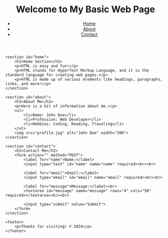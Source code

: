 <!DOCTYPE html>
<html lang="en">

<head>
    <meta charset="UTF-8">
    <meta name="viewport" content="width=device-width, initial-scale=1.0">
    <title>🌟 My First HTML Page</title>
    <link rel="stylesheet" href="styles.css"> <!-- Link to external CSS (optional) -->
</head>

<body>
    <header>
        <h1>Welcome to My Basic Web Page</h1>
        <nav>
            <ul>
                <li><a href="#home">Home</a></li>
                <li><a href="#about">About</a></li>
                <li><a href="#contact">Contact</a></li>
            </ul>
        </nav>
    </header>

    <section id="home">
        <h2>Home Section</h2>
        <p>HTML is easy and fun!</p>
        <p>HTML stands for HyperText Markup Language, and it is the standard language for creating web pages.</p>
        <p>HTML is made up of various elements like headings, paragraphs, links, and more!</p>
    </section>

    <section id="about">
        <h2>About Me</h2>
        <p>Here is a bit of information about me.</p>
        <ul>
            <li>Name: John Doe</li>
            <li>Profession: Web Developer</li>
            <li>Hobbies: Coding, Reading, Traveling</li>
        </ul>
        <img src="profile.jpg" alt="John Doe" width="200">
    </section>

    <section id="contact">
        <h2>Contact Me</h2>
        <form action="" method="POST">
            <label for="name">Name:</label>
            <input type="text" id="name" name="name" required><br><br>

            <label for="email">Email:</label>
            <input type="email" id="email" name="email" required><br><br>

            <label for="message">Message:</label><br>
            <textarea id="message" name="message" rows="4" cols="50" required></textarea><br><br>

            <input type="submit" value="Submit">
        </form>
    </section>

    <footer>
        <p>Thanks for visiting! © 2024</p>
    </footer>

</body>

</html>
